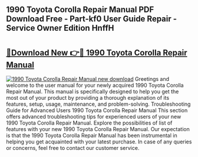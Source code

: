 ## 1990 Toyota Corolla Repair Manual PDF Download Free - Part-kf0 User Guide Repair - Service Owner Edition HnffH

# <h2><a href="http://bc44101.oget.top/?id=1990+Toyota+Corolla+Repair+Manual">🔗Download New 👉🔴 1990 Toyota Corolla Repair Manual</a></h2>

[![1990 Toyota Corolla Repair Manual new download](https://i.imgur.com/5g1atiW.png)](http://bc44101.oget.top/?id=1990+Toyota+Corolla+Repair+Manual)
Greetings and welcome to the user manual for your newly acquired 1990 Toyota Corolla Repair Manual. This manual is specifically designed to help you get the most out of your product by providing a thorough explanation of its features, setup, usage, maintenance, and problem-solving. Troubleshooting Guide for Advanced Users 1990 Toyota Corolla Repair Manual This section offers advanced troubleshooting tips for experienced users of your new 1990 Toyota Corolla Repair Manual. Explore the possibilities of list of features with your new 1990 Toyota Corolla Repair Manual. Our expectation is that the 1990 Toyota Corolla Repair Manual has been instrumental in helping you get acquainted with your latest purchase. In case of any queries or concerns, feel free to contact our customer service.
